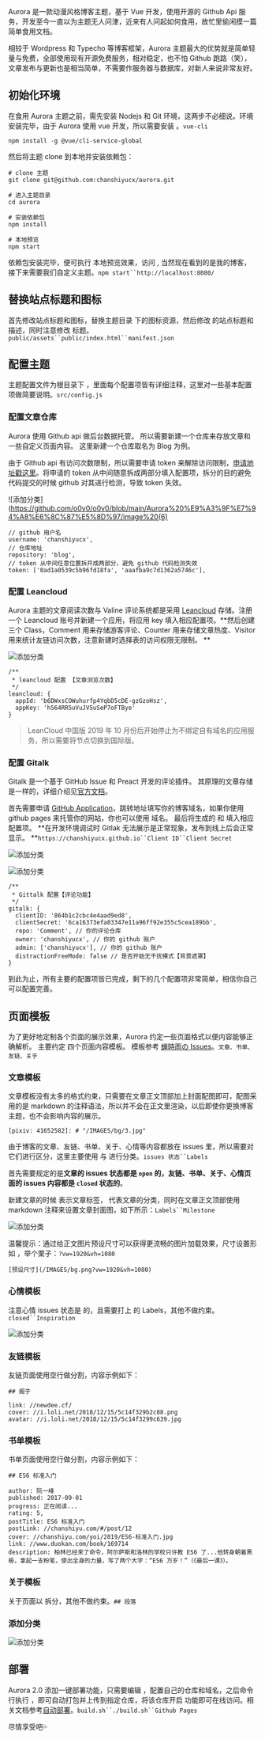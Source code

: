 Aurora 是一款动漫风格博客主题，基于 Vue 开发，使用开源的 Github Api 服务，开发至今一直以为主题无人问津，近来有人问起如何食用，故忙里偷闲摸一篇简单食用文档。


相较于 Wordpress 和 Typecho 等博客框架，Aurora 主题最大的优势就是简单轻量与免费，全部使用现有开源免费服务，相对稳定，也不怕 Github 跑路（笑），文章发布与更新也是相当简单，不需要作服务器与数据库，对新人来说非常友好。

## 初始化环境
在食用 Aurora 主题之前，需先安装 Nodejs 和 Git 环境，这两步不必细说。环境安装完毕，由于 Aurora 使用 vue 开发，所以需要安装 。`vue-cli`
 ```
 npm install -g @vue/cli-service-global
```
 然后将主题 clone 到本地并安装依赖包：
 ```
 # clone 主题
 git clone git@github.com:chanshiyucx/aurora.git

 # 进入主题目录
 cd aurora
 
 # 安装依赖包
 npm install
 
 # 本地预览
 npm start
```
 依赖包安装完毕，便可执行 本地预览效果，访问 , 当然现在看到的是我的博客，接下来需要我们自定义主题。`npm start``http://localhost:8080/`
 
 ## 替换站点标题和图标
 首先修改站点标题和图标，替换主题目录 下的图标资源，然后修改 的站点标题和描述，同时注意修改 标题。`public/assets``public/index.html``manifest.json`
 
 ## 配置主题
 主题配置文件为根目录下 ，里面每个配置项皆有详细注释，这里对一些基本配置项做简要说明。`src/config.js`
 
 ### 配置文章仓库
 Aurora 使用 Github api 做后台数据托管。 所以需要新建一个仓库来存放文章和一些自定义页面内容。 这里新建一个仓库取名为 Blog 为例。
 
 由于 Github api 有访问次数限制，所以需要申请 token 来解除访问限制，[申请地址戳这里](https://github.com/settings/tokens/new)。将申请的 token 从中间随意拆成两部分填入配置项，拆分的目的避免代码提交的时候 github 对其进行检测，导致 token 失效。
 
 ![添加分类](https://github.com/o0v0/o0v0/blob/main/Aurora%20%E9%A3%9F%E7%94%A8%E6%8C%87%E5%8D%97/image%20(6)
 ```
 // github 用户名
 username: 'chanshiyucx',
 // 仓库地址
 repository: 'blog',
 // token 从中间任意位置拆开成两部分，避免 github 代码检测失效
 token: ['0ad1a0539c5b96fd18fa', 'aaafba9c7d1362a5746c'],
```
 ### 配置 Leancloud
 Aurora 主题的文章阅读次数与 Valine 评论系统都是采用 [Leancloud](https://leancloud.cn/) 存储。注册一个 Leancloud 账号并新建一个应用，将应用 key 填入相应配置项。**然后创建三个 Class，Comment 用来存储游客评论、Counter 用来存储文章热度、Visitor 用来统计友链访问次数，注意新建时选择表的访问权限无限制。 **
 
 ![添加分类](https://github.com/o0v0/o0v0/blob/main/Aurora%20%E9%A3%9F%E7%94%A8%E6%8C%87%E5%8D%97/image%20(6).png?raw=true)
 ```
 /**
  * leancloud 配置 【文章浏览次数】
  */
 leancloud: {
   appId: 'b6DWxsCOWuhurfp4YqbD5cDE-gzGzoHsz',
   appKey: 'h564RR5uVuJV5uSeP7oFTBye'
 }
```
 > LeanCloud 中国版 2019 年 10 月份后开始停止为不绑定自有域名的应用服务，所以需要将节点切换到国际版。
 
 ### 配置 Gitalk
 Gitalk 是一个基于 GitHub Issue 和 Preact 开发的评论插件。 其原理的文章存储是一样的，详细介绍见[官方文档](https://github.com/gitalk/gitalk/blob/master/readme-cn.md)。
 
 首先需要申请 [GitHub Application](https://github.com/settings/applications/new)，跳转地址填写你的博客域名，如果你使用 github pages 来托管你的网站，你也可以使用 域名。 最后将生成的 和 填入相应配置项。 **在开发环境调试时 Gitlak 无法展示是正常现象，发布到线上后会正常显示。 **`https://chanshiyucx.github.io``Client ID``Client Secret`
 
 ![添加分类](https://github.com/o0v0/o0v0/blob/main/Aurora%20%E9%A3%9F%E7%94%A8%E6%8C%87%E5%8D%97/image%20(6).png?raw=true)
 
 ![添加分类](https://github.com/o0v0/o0v0/blob/main/Aurora%20%E9%A3%9F%E7%94%A8%E6%8C%87%E5%8D%97/image%20(6).png?raw=true)
```
/**
 * Gittalk 配置【评论功能】
 */
gitalk: {
  clientID: '864b1c2cbc4e4aad9ed8',
  clientSecret: '6ca16373efa03347e11a96ff92e355c5cea189bb',
  repo: 'Comment', // 你的评论仓库
  owner: 'chanshiyucx', // 你的 github 账户
  admin: ['chanshiyucx'], // 你的 github 账户
  distractionFreeMode: false // 是否开始无干扰模式【背景遮罩】
}
```
到此为止，所有主要的配置项皆已完成，剩下的几个配置项非常简单，相信你自己可以配置完善。

## 页面模板
为了更好地定制各个页面的展示效果，Aurora 约定一些页面格式以便内容能够正确解析。 主要约定 四个页面内容模板。 模板参考 [蝉時雨の Issues](https://github.com/chanshiyucx/blog/issues)。`文章、书单、友链、关于`

### 文章模板
文章模板没有太多的格式约束，只需要在文章正文顶部加上封面配图即可，配图采用的是 markdown 的注释语法，所以并不会在正文里渲染，以后即使你更换博客主题，也不会影响内容的展示。
 ```
 [pixiv: 41652582]: # "/IMAGES/bg/3.jpg"
```
 由于博客的文章、友链、书单、关于、心情等内容都放在 issues 里，所以需要对它们进行区分，这里主要使用 与 进行分类。`issues 状态``Labels`
 
 首先需要规定的是**文章的 issues 状态都是 `open` 的，友链、书单、关于、心情页面的 issues 内容都是 `closed` 状态的**。
 
 新建文章的时候 表示文章标签， 代表文章的分类，同时在文章正文顶部使用 markdown 注释来设置文章封面图，如下所示：`Labels``Milestone`
 
 ![添加分类](https://github.com/o0v0/o0v0/blob/main/Aurora%20%E9%A3%9F%E7%94%A8%E6%8C%87%E5%8D%97/image%20(6).png?raw=true)
 
 温馨提示：通过给正文图片预设尺寸可以获得更流畅的图片加载效果，尺寸设置形如 ，举个栗子：`?vw=1920&vh=1080`
 ```
 [预设尺寸](/IMAGES/bg.png?vw=1920&vh=1080)
```
 ### 心情模板
 注意心情 issues 状态是 的，且需要打上 的 Labels，其他不做约束。`closed``Inspiration`
 
 ![添加分类](https://github.com/o0v0/o0v0/blob/main/Aurora%20%E9%A3%9F%E7%94%A8%E6%8C%87%E5%8D%97/image%20(6).png?raw=true)
 
 ### 友链模板
 友链页面使用空行做分割，内容示例如下：
 
 ```
 ## 阁子
 
 link: //newdee.cf/
 cover: //i.loli.net/2018/12/15/5c14f329b2c88.png
 avatar: //i.loli.net/2018/12/15/5c14f3299c639.jpg
 ```
 
 ### 书单模板
 书单页面使用空行做分割，内容示例如下：
 
 ```
 ## ES6 标准入门
 
 author: 阮一峰
 published: 2017-09-01
 progress: 正在阅读...
 rating: 5,
 postTitle: ES6 标准入门
 postLink: //chanshiyu.com/#/post/12
 cover: //chanshiyu.com/yoi/2019/ES6-标准入门.jpg
 link: //www.duokan.com/book/169714
 description: 柏林已经来了命令，阿尔萨斯和洛林的学校只许教 ES6 了...他转身朝着黑板，拿起一支粉笔，使出全身的力量，写了两个大字：“ES6 万岁！”（《最后一课》）。
 ```
 
 ### 关于模板
 关于页面以 拆分，其他不做约束。`## 段落`
 
 ### 添加分类
 ![添加分类](https://github.com/o0v0/o0v0/blob/main/Aurora%20%E9%A3%9F%E7%94%A8%E6%8C%87%E5%8D%97/image%20(6).png?raw=true)
 
 ## 部署
 Aurora 2.0 添加一键部署功能，只需要编辑 ，配置自己的仓库和域名，之后命令行执行 ，即可自动打包并上传到指定仓库，将该仓库开启 功能即可在线访问。相关文档参考[自动部署](https://cli.vuejs.org/zh/guide/deployment.html#now)。`build.sh``./build.sh``Github Pages`
 
 尽情享受吧💦

